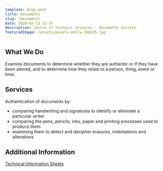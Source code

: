 ```yaml
---
template: blog-post
title: Documents
slug: /documents
date: 2020-05-13 12:37
description: Centre of Forensic Sciences - Documents Section
featuredImage: /assets/pexels-emily-768125.jpg
---
```

## What We Do

Examine documents to determine whether they are authentic or if they have been altered, and to determine how they relate to a person, thing, event or time.

## Services

Authentication of documents by:

* comparing handwriting and signatures to identify or eliminate a particular writer
* comparing the pens, pencils, inks, paper and printing processes used to produce them
* examining them to detect and decipher erasures, indentations and alterations

## Additional Information

[Technical Information Sheets](https://www.mcscs.jus.gov.on.ca/english/centre_forensic/InformationforInvestigatorsSubmitters/TechnicalInformationSheets/Documents/CFS_docs_tech.html)
